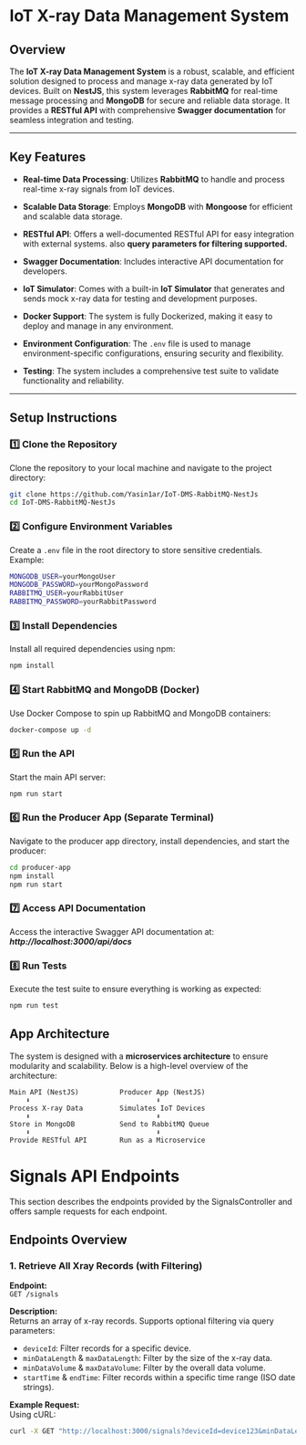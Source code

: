 
# IoT X-ray Data Management System

## Overview
The **IoT X-ray Data Management System** is a robust, scalable, and efficient solution designed to process and manage x-ray data generated by IoT devices. Built on **NestJS**, this system leverages **RabbitMQ** for real-time message processing and **MongoDB** for secure and reliable data storage. It provides a **RESTful API** with comprehensive **Swagger documentation** for seamless integration and testing.

---

## Key Features
- **Real-time Data Processing**: Utilizes **RabbitMQ** to handle and process real-time x-ray signals from IoT devices.
- **Scalable Data Storage**: Employs **MongoDB** with **Mongoose** for efficient and scalable data storage.
- **RESTful API**: Offers a well-documented RESTful API for easy integration with external systems. also **query parameters for filtering supported.**
- **Swagger Documentation**: Includes interactive API documentation for developers.
- **IoT Simulator**: Comes with a built-in **IoT Simulator** that generates and sends mock x-ray data for testing and development purposes.

- **Docker Support**: The system is fully Dockerized, making it easy to deploy and manage in any environment.
- **Environment Configuration**: The `.env` file is used to manage environment-specific configurations, ensuring security and flexibility.
- **Testing**: The system includes a comprehensive test suite to validate functionality and reliability.
---

## Setup Instructions

### 1️⃣ Clone the Repository
Clone the repository to your local machine and navigate to the project directory:
```sh
git clone https://github.com/Yasin1ar/IoT-DMS-RabbitMQ-NestJs
cd IoT-DMS-RabbitMQ-NestJs
```

### 2️⃣ Configure Environment Variables
Create a `.env` file in the root directory to store sensitive credentials. Example:
```sh
MONGODB_USER=yourMongoUser
MONGODB_PASSWORD=yourMongoPassword
RABBITMQ_USER=yourRabbitUser
RABBITMQ_PASSWORD=yourRabbitPassword
```

### 3️⃣ Install Dependencies
Install all required dependencies using npm:
```sh
npm install
```

### 4️⃣ Start RabbitMQ and MongoDB (Docker)
Use Docker Compose to spin up RabbitMQ and MongoDB containers:
```sh
docker-compose up -d
```

### 5️⃣ Run the API
Start the main API server:
```sh
npm run start
```

### 6️⃣ Run the Producer App (Separate Terminal)
Navigate to the producer app directory, install dependencies, and start the producer:
```sh
cd producer-app
npm install
npm run start
```

### 7️⃣ Access API Documentation
Access the interactive Swagger API documentation at:
***http://localhost:3000/api/docs***

### 8️⃣ Run Tests
Execute the test suite to ensure everything is working as expected:
```sh
npm run test
```


## App Architecture
The system is designed with a **microservices architecture** to ensure modularity and scalability. Below is a high-level overview of the architecture:
```
Main API (NestJS)          Producer App (NestJS)
    ⬇️                               ⬇️
Process X-ray Data         Simulates IoT Devices
    ⬇️                               ⬇️
Store in MongoDB           Send to RabbitMQ Queue
    ⬇️                               ⬇️
Provide RESTful API        Run as a Microservice
```
# Signals API Endpoints

This section describes the endpoints provided by the SignalsController and offers sample requests for each endpoint.

## Endpoints Overview

### 1. Retrieve All Xray Records (with Filtering)

**Endpoint:**  
`GET /signals`

**Description:**  
Returns an array of x-ray records. Supports optional filtering via query parameters:

- `deviceId`: Filter records for a specific device.
- `minDataLength` & `maxDataLength`: Filter by the size of the x-ray data.
- `minDataVolume` & `maxDataVolume`: Filter by the overall data volume.
- `startTime` & `endTime`: Filter records within a specific time range (ISO date strings).

**Example Request:**  
Using cURL:
```bash
curl -X GET "http://localhost:3000/signals?deviceId=device123&minDataLength=5&maxDataLength=20&startTime=2023-01-01T00:00:00.000Z&endTime=2023-12-31T23:59:59.999Z"